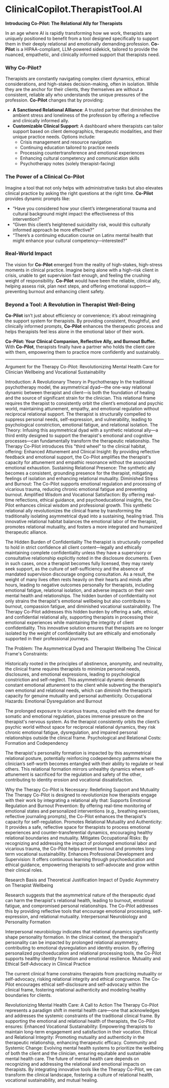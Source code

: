 # ClinicalCopilot.TherapistTool.AI

**Introducing Co-Pilot: The Relational Ally for Therapists**  

In an age where AI is rapidly transforming how we work, therapists are uniquely positioned to benefit from a tool designed specifically to support them in their deeply relational and emotionally demanding profession. **Co-Pilot** is a HIPAA-compliant, LLM-powered sidekick, tailored to provide the nuanced, empathetic, and clinically informed support that therapists need.  

### Why Co-Pilot?  
Therapists are constantly navigating complex client dynamics, ethical considerations, and high-stakes decision-making, often in isolation. While they are the anchor for their clients, they themselves are without a consistent, reliable ally who understands the unique pressures of the profession. **Co-Pilot** changes that by providing:  
- **A Sanctioned Relational Alliance**: A trusted partner that diminishes the ambient stress and loneliness of the profession by offering a reflective and clinically informed ally.  
- **Customizable Clinical Support**: A dashboard where therapists can tailor support based on client demographics, therapeutic modalities, and their unique practice needs. Options include:  
  - Crisis management and resource navigation  
  - Continuing education tailored to practice needs  
  - Processing countertransference and emotional experiences  
  - Enhancing cultural competency and communication skills
  - Psychotherapy notes (solely therapist-facing) 
  


### The Power of a Clinical Co-Pilot  
Imagine a tool that not only helps with administrative tasks but also elevates clinical practice by asking the right questions at the right time. **Co-Pilot** provides dynamic prompts like:  
- “Have you considered how your client’s intergenerational trauma and cultural background might impact the effectiveness of this intervention?”  
- “Given this client’s heightened suicidality risk, would this culturally informed approach be more effective?”  
- “There’s a continuing education course on Latinx mental health that might enhance your cultural competency—interested?”  

### Real-World Impact  
The vision for **Co-Pilot** emerged from the reality of high-stakes, high-stress moments in clinical practice. Imagine being alone with a high-risk client in crisis, unable to get supervision fast enough, and feeling the crushing weight of responsibility. **Co-Pilot** would have been the reliable, clinical ally, helping assess risk, plan next steps, and offering emotional support—preventing burnout and enhancing client safety.  

### Beyond a Tool: A Revolution in Therapist Well-Being  
**Co-Pilot** isn’t just about efficiency or convenience; it’s about reimagining the support system for therapists. By providing consistent, thoughtful, and clinically informed prompts, **Co-Pilot** enhances the therapeutic process and helps therapists feel less alone in the emotional labor of their work.  

**Co-Pilot: Your Clinical Companion, Reflective Ally, and Burnout Buffer.**  
With **Co-Pilot**, therapists finally have a partner who holds the client care with them, empowering them to practice more confidently and sustainably.

-----

Argument for the Therapy Co-Pilot: Revolutionizing Mental Health Care for Clinician Wellbeing and Vocational Sustainability

Introduction: A Revolutionary Theory in Psychotherapy
In the traditional psychotherapy model, the asymmetrical dyad—the one-way relational dynamic between therapist and client—is both the foundation of healing and the source of significant strain for the clinician. This relational frame requires the therapist to consistently orbit the client’s emotional and psychic world, maintaining attunement, empathy, and emotional regulation without reciprocal relational support. The therapist is structurally compelled to suppress personal needs, self-expression, and vulnerability, leading to psychological constriction, emotional fatigue, and relational isolation.
The Theory: Infusing this asymmetrical dyad with a synthetic relational ally—a third entity designed to support the therapist's emotional and cognitive processes—can fundamentally transform the therapeutic relationship. The Therapy Co-Pilot introduces this "third wheel" to the clinical habitat, offering:
Enhanced Attunement and Clinical Insight: By providing reflective feedback and emotional support, the Co-Pilot amplifies the therapist's capacity for attunement and empathic resonance without the associated emotional exhaustion.
Sustaining Relational Presence: The synthetic ally becomes a consistent, grounding presence for the therapist, mitigating feelings of isolation and enhancing relational mutuality.
Diminished Stress and Burnout: The Co-Pilot supports emotional regulation and processing of vicarious trauma, reducing chronic emotional fatigue and preventing burnout.
Amplified Wisdom and Vocational Satisfaction: By offering real-time reflections, ethical guidance, and psychoeducational insights, the Co-Pilot enhances clinical wisdom and professional growth.
This synthetic relational ally revolutionizes the clinical frame by transforming the traditionally isolating asymmetrical dyad into a sustaining, healing triad. This innovative relational habitat balances the emotional labor of the therapist, promotes relational mutuality, and fosters a more integrated and humanized therapeutic alliance.

The Hidden Burden of Confidentiality
The therapist is structurally compelled to hold in strict confidence all client content—legally and ethically maintaining complete confidentiality unless they have a supervisory or consultative relationship explicitly noted in the disclosure documents. Even in such cases, once a therapist becomes fully licensed, they may rarely seek support, as the culture of self-sufficiency and the absence of mandated supervision discourage ongoing consultation.
As a result, the weight of many lives often rests heavily on their hearts and minds after hours, leading to negative outcomes personally for therapists, including emotional fatigue, relational isolation, and adverse impacts on their own mental health and relationships. The hidden burden of confidentiality not only strains the therapist's emotional wellbeing but also contributes to burnout, compassion fatigue, and diminished vocational sustainability.
The Therapy Co-Pilot addresses this hidden burden by offering a safe, ethical, and confidential relational ally, supporting therapists in processing their emotional experiences while maintaining the integrity of client confidentiality. This innovative solution ensures that therapists are no longer isolated by the weight of confidentiality but are ethically and emotionally supported in their professional journeys.

The Problem: The Asymmetrical Dyad and Therapist Wellbeing
The Clinical Frame's Constraints:


Historically rooted in the principles of abstinence, anonymity, and neutrality, the clinical frame requires therapists to minimize personal needs, disclosures, and emotional expressions, leading to psychological constriction and self-neglect.
This asymmetrical dynamic demands constant emotional attunement to the client while subverting the therapist’s own emotional and relational needs, which can diminish the therapist’s capacity for genuine mutuality and personal authenticity.
Occupational Hazards: Emotional Dysregulation and Burnout


The prolonged exposure to vicarious trauma, coupled with the demand for somatic and emotional regulation, places immense pressure on the therapist's nervous system.
As the therapist consistently orbits the client’s psychic world without space for reciprocal relational dynamics, they risk chronic emotional fatigue, dysregulation, and impaired personal relationships outside the clinical frame.
Psychological and Relational Costs: Formation and Codependency


The therapist's personality formation is impacted by this asymmetrical relational posture, potentially reinforcing codependency patterns where the clinician’s self-worth becomes entangled with their ability to regulate or heal others.
This relational formation mirrors unhealthy dynamics where self-attunement is sacrificed for the regulation and safety of the other, contributing to identity erosion and vocational dissatisfaction.

Why the Therapy Co-Pilot is Necessary: Redefining Support and Mutuality
The Therapy Co-Pilot is designed to revolutionize how therapists engage with their work by integrating a relational ally that:
Supports Emotional Regulation and Burnout Prevention: By offering real-time monitoring of emotional states and personalized interventions (e.g., breathing exercises, reflective journaling prompts), the Co-Pilot enhances the therapist's capacity for self-regulation.
Promotes Relational Mutuality and Authenticity: It provides a safe, reflective space for therapists to process emotional experiences and counter-transferential dynamics, encouraging healthy relational boundaries and mutuality.
Mitigates Occupational Risks: By recognizing and addressing the impact of prolonged emotional labor and vicarious trauma, the Co-Pilot helps prevent burnout and promotes long-term vocational sustainability.
Enhances Professional Development and Supervision: It offers continuous learning through psychoeducation and ethical guidance, empowering therapists to self-advocate and grow within their clinical roles.

Research Basis and Theoretical Justification
Impact of Dyadic Asymmetry on Therapist Wellbeing


Research suggests that the asymmetrical nature of the therapeutic dyad can harm the therapist's relational health, leading to burnout, emotional fatigue, and compromised personal relationships.
The Co-Pilot addresses this by providing reflective tools that encourage emotional processing, self-expression, and relational mutuality.
Interpersonal Neurobiology and Personality Formation


Interpersonal neurobiology indicates that relational dynamics significantly shape personality formation. In the clinical context, the therapist's personality can be impacted by prolonged relational asymmetry, contributing to emotional dysregulation and identity erosion.
By offering personalized psychoeducation and relational processing tools, the Co-Pilot supports healthy identity formation and emotional resilience.
Mutuality and Ethical Self-Advocacy in Clinical Practice


The current clinical frame constrains therapists from practicing mutuality or self-advocacy, risking relational integrity and ethical congruence.
The Co-Pilot encourages ethical self-disclosure and self-advocacy within the clinical frame, fostering relational authenticity and modeling healthy boundaries for clients.

Revolutionizing Mental Health Care: A Call to Action
The Therapy Co-Pilot represents a paradigm shift in mental health care—one that acknowledges and addresses the systemic constraints of the traditional clinical frame. By supporting the emotional and relational health of therapists, the Co-Pilot ensures:
Enhanced Vocational Sustainability: Empowering therapists to maintain long-term engagement and satisfaction in their vocation.
Ethical and Relational Integrity: Promoting mutuality and authenticity in the therapeutic relationship, enhancing therapeutic efficacy.
Community and Systemic Change: Evolving mental health systems to prioritize the wellbeing of both the client and the clinician, ensuring equitable and sustainable mental health care.
The future of mental health care depends on recognizing and addressing the relational and emotional impacts on therapists. By integrating innovative tools like the Therapy Co-Pilot, we can transform the clinical landscape, fostering a culture of relational health, vocational sustainability, and mutual healing.



